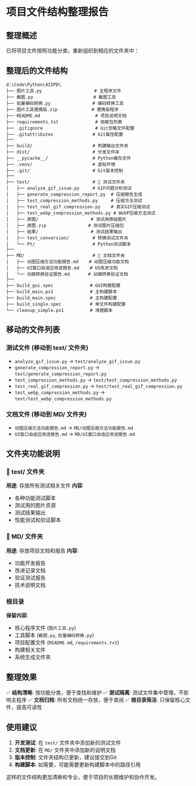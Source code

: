 # 项目文件结构整理报告

## 整理概述

已将项目文件按照功能分类，重新组织到相应的文件夹中：

## 整理后的文件结构

```
d:\Code\Python\AIIPD\
├── 图片工具.py                    # 主程序文件
├── 截图.py                       # 截图工具
├── 批量编码转换.py                # 编码转换工具  
├── 图片工具便携版.zip             # 便携版程序
├── README.md                     # 项目说明文档
├── requirements.txt              # 依赖包列表
├── .gitignore                    # Git忽略文件配置
├── .gitattributes               # Git属性配置
├── 
├── build/                       # 构建输出文件夹
├── dist/                        # 分发文件夹
├── __pycache__/                 # Python缓存文件
├── .venv/                       # 虚拟环境
├── .git/                        # Git版本控制
├── 
├── test/                        # 📁 测试文件夹
│   ├── analyze_gif_issue.py     # GIF问题分析测试
│   ├── generate_compression_report.py  # 压缩报告生成
│   ├── test_compression_methods.py     # 压缩方法测试
│   ├── test_real_gif_compression.py    # 真实GIF压缩测试
│   ├── test_webp_compression_methods.py # WebP压缩方法测试
│   ├── 原图/                    # 测试用原始图片
│   ├── 原图.zip                # 测试图片压缩包
│   ├── 结果/                    # 测试结果输出
│   ├── test_conversion/         # 转换测试文件夹
│   └── PY/                      # Python测试脚本
├── 
├── MD/                          # 📁 文档文件夹
│   ├── 动图压缩方法功能报告.md    # 动图压缩功能文档
│   ├── UI窗口自适应改进报告.md    # UI改进文档
│   └── 动画转换验证报告.md       # 动画转换验证文档
├── 
├── build_gui.spec              # GUI构建配置
├── build_main.ps1              # 主构建脚本
├── build_main.spec             # 主构建配置
├── build_single.spec           # 单文件构建配置
└── cleanup_simple.ps1          # 清理脚本
```

## 移动的文件列表

### 测试文件 (移动到 test/ 文件夹)
- `analyze_gif_issue.py` → `test/analyze_gif_issue.py`
- `generate_compression_report.py` → `test/generate_compression_report.py`
- `test_compression_methods.py` → `test/test_compression_methods.py`
- `test_real_gif_compression.py` → `test/test_real_gif_compression.py`
- `test_webp_compression_methods.py` → `test/test_webp_compression_methods.py`

### 文档文件 (移动到 MD/ 文件夹)
- `动图压缩方法功能报告.md` → `MD/动图压缩方法功能报告.md`
- `UI窗口自适应改进报告.md` → `MD/UI窗口自适应改进报告.md`

## 文件夹功能说明

### 📁 test/ 文件夹
**用途**: 存放所有测试相关文件
**内容**: 
- 各种功能测试脚本
- 测试用的图片资源
- 测试结果输出
- 性能测试和验证脚本

### 📁 MD/ 文件夹  
**用途**: 存放项目文档和报告
**内容**:
- 功能开发报告
- 改进记录文档
- 验证测试报告
- 技术说明文档

### 根目录
**保留内容**:
- 核心程序文件 (`图片工具.py`)
- 工具脚本 (`截图.py`, `批量编码转换.py`)
- 项目配置文件 (`README.md`, `requirements.txt`)
- 构建相关文件
- 系统生成文件夹

## 整理效果

✅ **结构清晰**: 按功能分类，便于查找和维护
✅ **测试隔离**: 测试文件集中管理，不影响主程序
✅ **文档归档**: 所有文档统一存放，便于查阅
✅ **根目录简洁**: 只保留核心文件，提高可读性

## 使用建议

1. **开发测试**: 在 `test/` 文件夹中添加新的测试文件
2. **文档更新**: 在 `MD/` 文件夹中添加新的说明文档
3. **版本控制**: 文件夹结构已更新，建议提交到Git
4. **构建脚本**: 如需要，可能需要更新构建脚本中的路径引用

这样的文件结构更加清晰和专业，便于项目的长期维护和协作开发。
